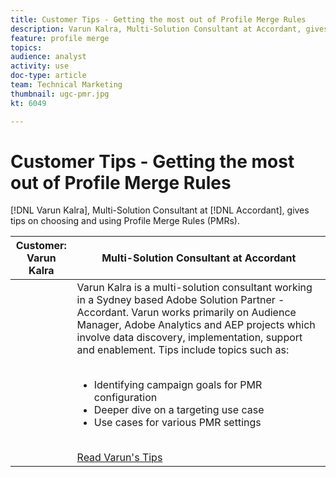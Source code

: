 ```yaml
---
title: Customer Tips - Getting the most out of Profile Merge Rules
description: Varun Kalra, Multi-Solution Consultant at Accordant, gives tips on choosing and using Profile Merge Rules (PMRs).
feature: profile merge
topics: 
audience: analyst
activity: use
doc-type: article
team: Technical Marketing
thumbnail: ugc-pmr.jpg
kt: 6049

---
```


# Customer Tips - Getting the most out of Profile Merge Rules

[!DNL Varun Kalra], Multi-Solution Consultant at [!DNL Accordant], gives tips on choosing and using Profile Merge Rules (PMRs).

|Customer:<br>Varun Kalra    |      Multi-Solution Consultant at Accordant     |
|------------|------------|
|  | Varun Kalra is a multi-solution consultant working in a Sydney based Adobe Solution Partner - Accordant. Varun works primarily on Audience Manager, Adobe Analytics and AEP projects which involve data discovery, implementation, support and enablement. Tips include topics such as:<br><br><ul><li>Identifying campaign goals for PMR configuration</li><li>Deeper dive on a targeting use case</li><li>Use cases for various PMR settings</li></ul><br>[Read Varun's Tips](https://experienceleaguecommunities.adobe.com/t5/adobe-audience-manager-blogs/getting-the-most-out-of-profile-merge-rules-tips-tricks-and/ba-p/372248)|
